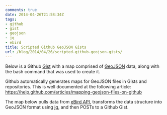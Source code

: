 ```yaml
---
comments: true
date: 2014-04-26T21:58:34Z
tags:
- github
- gist
- geojson
- jq
- ebird
title: Scripted Github GeoJSON Gists
url: /blog/2014/04/26/scripted-github-geojson-gists/
---
```


Below is a Github [Gist](https://gist.github.com/nhoag/9995803) with a map comprised of [GeoJSON](http://geojson.org/) data, along with the bash command that was used to create it.

Github automatically generates maps for GeoJSON files in Gists and repositories. This is well documented at the following article: https://help.github.com/articles/mapping-geojson-files-on-github

The map below pulls data from [eBird API](https://confluence.cornell.edu/display/CLOISAPI/eBird+API+1.1), transforms the data structure into GeoJSON format using [jq](http://stedolan.github.io/jq/), and then POSTs to a Github Gist.

<script src="https://gist.github.com/nhoag/9995803.js"></script>
